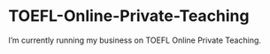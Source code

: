 # TOEFL-Online-Private-Teaching
I’m currently running my business on TOEFL Online Private Teaching.
